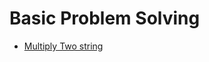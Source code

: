 # Basic Problem Solving
- [Multiply Two string](shanto-swe029.github.io/programming-notes/multiplytwostring)
